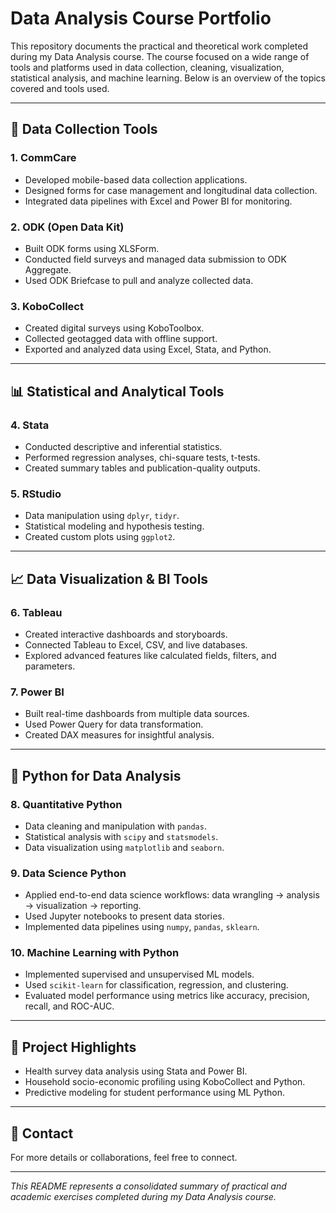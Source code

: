 
# Data Analysis Course Portfolio

This repository documents the practical and theoretical work completed during my Data Analysis course. The course focused on a wide range of tools and platforms used in data collection, cleaning, visualization, statistical analysis, and machine learning. Below is an overview of the topics covered and tools used.

---

## 📱 Data Collection Tools

### 1. **CommCare**
- Developed mobile-based data collection applications.
- Designed forms for case management and longitudinal data collection.
- Integrated data pipelines with Excel and Power BI for monitoring.

### 2. **ODK (Open Data Kit)**
- Built ODK forms using XLSForm.
- Conducted field surveys and managed data submission to ODK Aggregate.
- Used ODK Briefcase to pull and analyze collected data.

### 3. **KoboCollect**
- Created digital surveys using KoboToolbox.
- Collected geotagged data with offline support.
- Exported and analyzed data using Excel, Stata, and Python.

---

## 📊 Statistical and Analytical Tools

### 4. **Stata**
- Conducted descriptive and inferential statistics.
- Performed regression analyses, chi-square tests, t-tests.
- Created summary tables and publication-quality outputs.

### 5. **RStudio**
- Data manipulation using `dplyr`, `tidyr`.
- Statistical modeling and hypothesis testing.
- Created custom plots using `ggplot2`.

---

## 📈 Data Visualization & BI Tools

### 6. **Tableau**
- Created interactive dashboards and storyboards.
- Connected Tableau to Excel, CSV, and live databases.
- Explored advanced features like calculated fields, filters, and parameters.

### 7. **Power BI**
- Built real-time dashboards from multiple data sources.
- Used Power Query for data transformation.
- Created DAX measures for insightful analysis.

---

## 🐍 Python for Data Analysis

### 8. **Quantitative Python**
- Data cleaning and manipulation with `pandas`.
- Statistical analysis with `scipy` and `statsmodels`.
- Data visualization using `matplotlib` and `seaborn`.

### 9. **Data Science Python**
- Applied end-to-end data science workflows: data wrangling → analysis → visualization → reporting.
- Used Jupyter notebooks to present data stories.
- Implemented data pipelines using `numpy`, `pandas`, `sklearn`.

### 10. **Machine Learning with Python**
- Implemented supervised and unsupervised ML models.
- Used `scikit-learn` for classification, regression, and clustering.
- Evaluated model performance using metrics like accuracy, precision, recall, and ROC-AUC.

---

## 📁 Project Highlights
- Health survey data analysis using Stata and Power BI.
- Household socio-economic profiling using KoboCollect and Python.
- Predictive modeling for student performance using ML Python.

---

## 🔗 Contact
For more details or collaborations, feel free to connect.

---

*This README represents a consolidated summary of practical and academic exercises completed during my Data Analysis course.*
